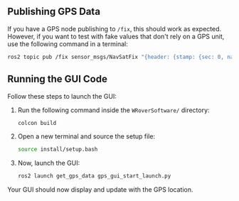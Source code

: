 ## Publishing GPS Data

If you have a GPS node publishing to `/fix`, this should work as expected. However, if you want to test with fake values that don't rely on a GPS unit, use the following command in a terminal:

```bash
ros2 topic pub /fix sensor_msgs/NavSatFix "{header: {stamp: {sec: 0, nanosec: 0}, frame_id: 'gps'}, status: {status: 0, service: 1}, latitude: 43.07, longitude: -89.41, altitude: 0.0, position_covariance: [0.0, 0.0, 0.0, 0.0, 0.0, 0.0, 0.0, 0.0, 0.0], position_covariance_type: 0}"
```

## Running the GUI Code

Follow these steps to launch the GUI:

1. Run the following command inside the `WRoverSoftware/` directory:
   ```bash
   colcon build
   ```
2. Open a new terminal and source the setup file:
   ```bash
   source install/setup.bash
   ```
3. Now, launch the GUI:
   ```bash
   ros2 launch get_gps_data gps_gui_start_launch.py
   ```

Your GUI should now display and update with the GPS location.

